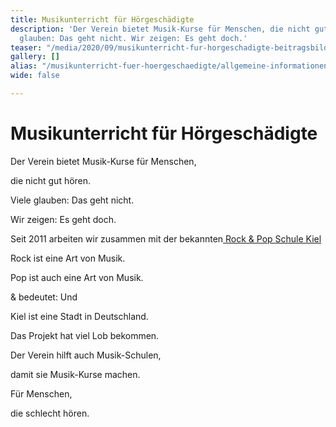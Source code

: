 ```yaml
---
title: Musikunterricht für Hörgeschädigte
description: 'Der Verein bietet Musik-Kurse für Menschen, die nicht gut hören.Viele
  glauben: Das geht nicht. Wir zeigen: Es geht doch.'
teaser: "/media/2020/09/musikunterricht-fur-horgeschadigte-beitragsbild.jpg"
gallery: []
alias: "/musikunterricht-fuer-hoergeschaedigte/allgemeine-informationen-musikunterricht.html"
wide: false

---
```

# Musikunterricht für Hörgeschädigte

Der Verein bietet Musik-Kurse für Menschen,

die nicht gut hören.

Viele glauben: Das geht nicht.

Wir zeigen: Es geht doch.

Seit 2011 arbeiten wir zusammen mit der bekannten[ Rock & Pop Schule Kiel](http://www.rockpopschule.de/)

Rock ist eine Art von Musik.

Pop ist auch eine Art von Musik.

& bedeutet: Und

Kiel ist eine Stadt in Deutschland.

Das Projekt hat viel Lob bekommen.

Der Verein hilft auch Musik-Schulen,

damit sie Musik-Kurse machen.

Für Menschen,

die schlecht hören.